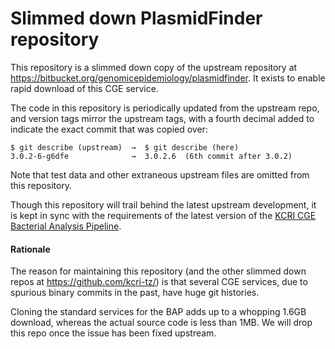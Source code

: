# Slimmed down PlasmidFinder repository

This repository is a slimmed down copy of the upstream repository at
<https://bitbucket.org/genomicepidemiology/plasmidfinder>.  It exists
to enable rapid download of this CGE service.

The code in this repository is periodically updated from the upstream repo,
and version tags mirror the upstream tags, with a fourth decimal added to
indicate the exact commit that was copied over:

    $ git describe (upstream)  →  $ git describe (here)
    3.0.2-6-g6dfe              →  3.0.2.6  (6th commit after 3.0.2)

Note that test data and other extraneous upstream files are omitted
from this repository.

Though this repository will trail behind the latest upstream development,
it is kept in sync with the requirements of the latest version of the
[KCRI CGE Bacterial Analysis Pipeline](https://github.com/kcri-tz/kcri-cge-bap).

#### Rationale

The reason for maintaining this repository (and the other slimmed down
repos at <https://github.com/kcri-tz/>) is that several CGE services, due
to spurious binary commits in the past, have huge git histories.

Cloning the standard services for the BAP adds up to a whopping 1.6GB
download, whereas the actual source code is less than 1MB.  We will drop
this repo once the issue has been fixed upstream.
